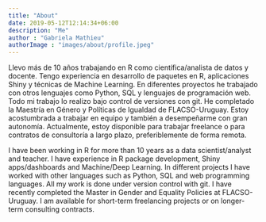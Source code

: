 ```yaml
---
title: "About"
date: 2019-05-12T12:14:34+06:00
description: "Me"
author : "Gabriela Mathieu"
authorImage : "images/about/profile.jpeg"
---
```


Llevo más de 10 años trabajando en R como científica/analista de datos y docente. Tengo experiencia en desarrollo de paquetes en R, aplicaciones Shiny y técnicas de Machine Learning. En diferentes proyectos he trabajado con otros lenguajes como Python, SQL y lenguajes de programación web. Todo mi trabajo lo realizo bajo control de versiones con git. He completado la Maestría en Género y Políticas de Igualdad de FLACSO-Uruguay. Estoy acostumbrada a trabajar en equipo y también a desempeñarme con gran autonomía. Actualmente, estoy disponible para trabajar freelance o para contratos de consultoría a largo plazo, preferiblemente de forma remota.


I have been working in R for more than 10 years as a data scientist/analyst and teacher. I have
experience in R package development, Shiny apps/dashboards and Machine/Deep Learning. In different projects I have worked with other languages such as Python, SQL and web programming languages. All my work is done under version control with git. I have recently completed the Master in Gender and Equality Policies at FLACSO-Uruguay. I am available for short-term freelancing projects or on longer-term consulting contracts.

